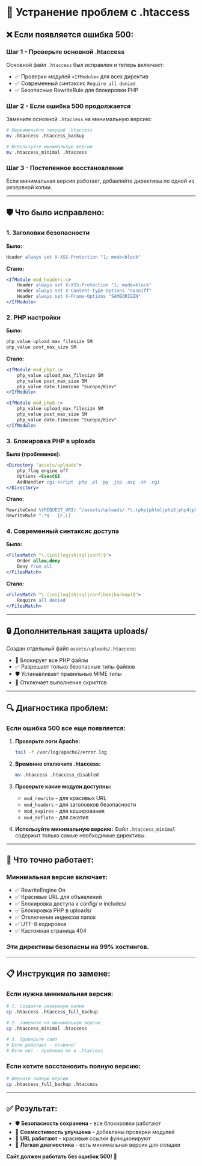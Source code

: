 # 🔧 Устранение проблем с .htaccess

## ❌ **Если появляется ошибка 500:**

### **Шаг 1 - Проверьте основной .htaccess**
Основной файл `.htaccess` был исправлен и теперь включает:
- ✅ Проверки модулей `<IfModule>` для всех директив
- ✅ Современный синтаксис `Require all denied`
- ✅ Безопасные RewriteRule для блокировки PHP

### **Шаг 2 - Если ошибка 500 продолжается**
Замените основной `.htaccess` на минимальную версию:

```bash
# Переименуйте текущий .htaccess
mv .htaccess .htaccess_backup

# Используйте минимальную версию
mv .htaccess_minimal .htaccess
```

### **Шаг 3 - Постепенное восстановление**
Если минимальная версия работает, добавляйте директивы по одной из резервной копии.

---

## 🛡️ **Что было исправлено:**

### **1. Заголовки безопасности**
**Было:**
```apache
Header always set X-XSS-Protection "1; mode=block"
```

**Стало:**
```apache
<IfModule mod_headers.c>
    Header always set X-XSS-Protection "1; mode=block"
    Header always set X-Content-Type-Options "nosniff"
    Header always set X-Frame-Options "SAMEORIGIN"
</IfModule>
```

### **2. PHP настройки**
**Было:**
```apache
php_value upload_max_filesize 5M
php_value post_max_size 5M
```

**Стало:**
```apache
<IfModule mod_php7.c>
    php_value upload_max_filesize 5M
    php_value post_max_size 5M
    php_value date.timezone "Europe/Kiev"
</IfModule>

<IfModule mod_php8.c>
    php_value upload_max_filesize 5M
    php_value post_max_size 5M
    php_value date.timezone "Europe/Kiev"
</IfModule>
```

### **3. Блокировка PHP в uploads**
**Было (проблемное):**
```apache
<Directory "assets/uploads">
    php_flag engine off
    Options -ExecCGI
    AddHandler cgi-script .php .pl .py .jsp .asp .sh .cgi
</Directory>
```

**Стало:**
```apache
RewriteCond %{REQUEST_URI} ^/assets/uploads/.*\.(php|phtml|php3|php4|php5|pl|py|jsp|asp|sh|cgi)$ [NC]
RewriteRule ^.*$ - [F,L]
```

### **4. Современный синтаксис доступа**
**Было:**
```apache
<FilesMatch "\.(ini|log|sh|sql|conf)$">
    Order allow,deny
    Deny from all
</FilesMatch>
```

**Стало:**
```apache
<FilesMatch "\.(ini|log|sh|sql|conf|bak|backup)$">
    Require all denied
</FilesMatch>
```

---

## 🔒 **Дополнительная защита uploads/**

Создан отдельный файл `assets/uploads/.htaccess`:
- 🚫 Блокирует все PHP файлы
- ✅ Разрешает только безопасные типы файлов
- 🛡️ Устанавливает правильные MIME типы
- 📵 Отключает выполнение скриптов

---

## 🔍 **Диагностика проблем:**

### **Если ошибка 500 все еще появляется:**

1. **Проверьте логи Apache:**
   ```bash
   tail -f /var/log/apache2/error.log
   ```

2. **Временно отключите .htaccess:**
   ```bash
   mv .htaccess .htaccess_disabled
   ```

3. **Проверьте какие модули доступны:**
   - `mod_rewrite` - для красивых URL
   - `mod_headers` - для заголовков безопасности
   - `mod_expires` - для кеширования
   - `mod_deflate` - для сжатия

4. **Используйте минимальную версию:**
   Файл `.htaccess_minimal` содержит только самые необходимые директивы.

---

## 🎯 **Что точно работает:**

### **Минимальная версия включает:**
- ✅ RewriteEngine On
- ✅ Красивые URL для объявлений
- ✅ Блокировка доступа к config/ и includes/
- ✅ Блокировка PHP в uploads/
- ✅ Отключение индексов папок
- ✅ UTF-8 кодировка
- ✅ Кастомная страница 404

### **Эти директивы безопасны на 99% хостингов.**

---

## 📋 **Инструкция по замене:**

### **Если нужна минимальная версия:**
```bash
# 1. Создайте резервную копию
cp .htaccess .htaccess_full_backup

# 2. Замените на минимальную версию
cp .htaccess_minimal .htaccess

# 3. Проверьте сайт
# Если работает - отлично!
# Если нет - проблема не в .htaccess
```

### **Если хотите восстановить полную версию:**
```bash
# Верните полную версию
cp .htaccess_full_backup .htaccess
```

---

## ✅ **Результат:**

- 🛡️ **Безопасность сохранена** - все блокировки работают
- 🚀 **Совместимость улучшена** - добавлены проверки модулей
- 📱 **URL работают** - красивые ссылки функционируют
- 🔧 **Легкая диагностика** - есть минимальная версия для отладки

**Сайт должен работать без ошибок 500!** 🎉